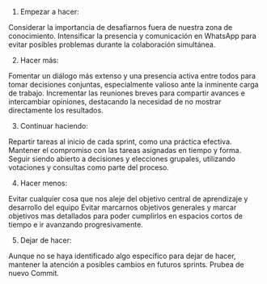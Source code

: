 1. Empezar a hacer:

Considerar la importancia de desafiarnos fuera de nuestra zona de conocimiento.
Intensificar la presencia y comunicación en WhatsApp para evitar posibles problemas durante la colaboración simultánea.


2. Hacer más:

Fomentar un diálogo más extenso y una presencia activa entre todos para tomar decisiones conjuntas, especialmente valioso ante la inminente carga de trabajo.
Incrementar las reuniones breves para compartir avances e intercambiar opiniones, destacando la necesidad de no mostrar directamente los resultados.


3. Continuar haciendo:

Repartir tareas al inicio de cada sprint, como una práctica efectiva.
Mantener el compromiso con las tareas asignadas en tiempo y forma.
Seguir siendo abierto a decisiones y elecciones grupales, utilizando votaciones y consultas como parte del proceso.


4. Hacer menos:

Evitar cualquier cosa que nos aleje del objetivo central de aprendizaje y desarrollo del equipo 
Evitar marcarnos objetivos generales y marcar objetivos mas detallados para poder cumplirlos en espacios cortos de tiempo e ir avanzando progresivamente.


5. Dejar de hacer:

Aunque no se haya identificado algo específico para dejar de hacer, mantener la atención a posibles cambios en futuros sprints. Prubea de nuevo Commit.
